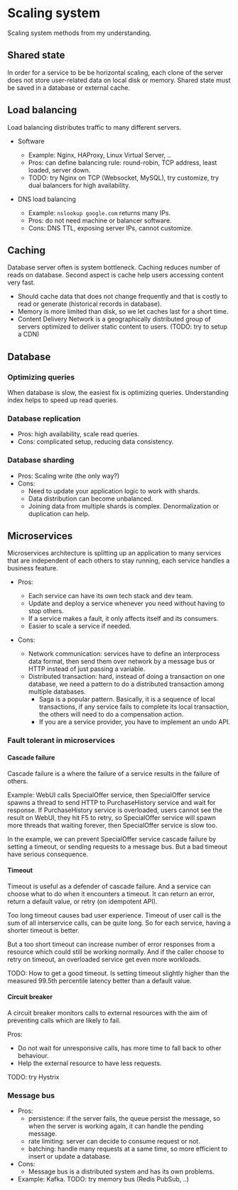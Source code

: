 # Scaling system

Scaling system methods from my understanding.

## Shared state

In order for a service to be be horizontal scaling, each clone of
the server does not store user-related data on local disk or memory.
Shared state must be saved in a database or external cache.

## Load balancing

Load balancing distributes traffic to many different servers.

* Software

  * Example: Nginx, HAProxy, Linux Virtual Server, ..
  * Pros: can define balancing rule: round-robin, TCP address, least
    loaded, server down.
  * TODO: try Nginx on TCP (Websocket, MySQL), try customize, try dual
    balancers for high availability.

* DNS load balancing

  * Example: `nslookup google.com` returns many IPs.
  * Pros: do not need machine or balancer software.
  * Cons: DNS TTL, exposing server IPs, cannot customize.

## Caching

Database server often is system bottleneck. Caching reduces number
of reads on database. Second aspect is cache help users accessing
content very fast.

* Should cache data that does not change frequently and that
  is costly to read or generate (historical records in database).
* Memory is more limited than disk, so we let caches last for
  a short time.
* Content Delivery Network is a geographically distributed group of
  servers optimized to deliver static content to users.
  (TODO: try to setup a CDN)

## Database

### Optimizing queries

When database is slow, the easiest fix is optimizing queries.
Understanding index helps to speed up read queries.

### Database replication

* Pros: high availability, scale read queries.
* Cons: complicated setup, reducing data consistency.

### Database sharding

* Pros: Scaling write (the only way?)
* Cons:
  * Need to update your application logic to work with shards.
  * Data distribution can become unbalanced.
  * Joining data from multiple shards is complex. Denormalization
    or duplication can help.

## Microservices

Microservices architecture is splitting up an application to many
services that are independent of each others to stay running, each
service handles a business feature.

* Pros:
  * Each service can have its own tech stack and dev team.
  * Update and deploy a service whenever you need without having
    to stop others.
  * If a service makes a fault, it only affects itself and its consumers.
  * Easier to scale a service if needed.
  
* Cons:
  * Network communication: services have to define an interprocess 
    data format, then send them over network by a message bus or HTTP 
    instead of just passing a variable.
  * Distributed transaction: hard, instead of doing a transaction on one
    database, we need a pattern to do a distributed transaction among 
    multiple databases. 
    * Saga is a popular pattern. Basically, it is a sequence of local 
      transactions, if any service fails to complete its local transaction,
      the others will need to do a compensation action.
    * If you are a service provider, you have to implement an undo API.

### Fault tolerant in microservices

#### Cascade failure

Cascade failure is a where the failure of a service results in the failure
of others.

Example: WebUI calls SpecialOffer service, then SpecialOffer service spawns
a thread to send HTTP to PurchaseHistory service and wait for response.
If PurchaseHistory service is overloaded, users cannot see the result on WebUI,
they hit F5 to retry, so SpecialOffer service will spawn more threads that
waiting forever, then SpecialOffer service is slow too.

In the example, we can prevent SpecialOffer service cascade failure by setting 
a timeout, or sending requests to a message bus. But a bad timeout have 
serious consequence.

#### Timeout

Timeout is useful as a defender of cascade failure. And a service
can choose what to do when it encounters a timeout. It can return an error,
return a default value, or retry (on idempotent API).

Too long timeout causes bad user experience. Timeout of user call is the
sum of all interservice calls, can be quite long.
So for each service, having a shorter timeout is better.

But a too short timeout can increase number of error responses
from a resource which could still be working normally. And if the caller
choose to retry on timeout, an overloaded service get even more workloads.

TODO: How to get a good timeout. Is setting timeout slightly higher than 
the measured 99.5th percentile latency better than a default value.

#### Circuit breaker

A circuit breaker monitors calls to external resources with the aim 
of preventing calls which are likely to fail.

Pros: 
  * Do not wait for unresponsive calls, has more time to fall back 
    to other behaviour.
  * Help the external resource to have less requests.

TODO: try Hystrix

### Message bus

* Pros:
  * persistence: if the server fails, the queue persist the message,
    so when the server is working again, it can handle the pending message.
  * rate limiting: server can decide to consume request or not.
  * batching: handle many requests at a same time, so more efficient
    to insert or update a database.
* Cons:
  * Message bus is a distributed system and has its own problems.
* Example: Kafka. TODO: try memory bus (Redis PubSub, ..)
